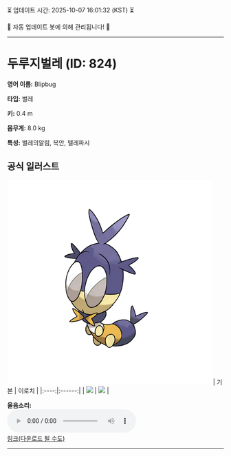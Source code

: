 
⏳ 업데이트 시간: 2025-10-07 16:01:32 (KST) ⏳

🤖 자동 업데이트 봇에 의해 관리됩니다! 🤖

---

# 두루지벌레 (ID: 824)
**영어 이름:** Blipbug

**타입:** 벌레

**키:** 0.4 m

**몸무게:** 8.0 kg

**특성:** 벌레의알림, 복안, 텔레파시

## 공식 일러스트
![](https://raw.githubusercontent.com/PokeAPI/sprites/master/sprites/pokemon/other/official-artwork/824.png)
| 기본 | 이로치 |
|:----:|:------:|
| <img src="http://play.pokemonshowdown.com/sprites/ani/blipbug.gif" width="200"> | <img src="http://play.pokemonshowdown.com/sprites/ani-shiny/blipbug.gif" width="200"> |

**울음소리:**<br><audio controls src="https://raw.githubusercontent.com/PokeAPI/cries/main/cries/pokemon/latest/824.ogg"></audio><br> [링크(다운로드 될 수도)](https://raw.githubusercontent.com/PokeAPI/cries/main/cries/pokemon/latest/824.ogg)


---
